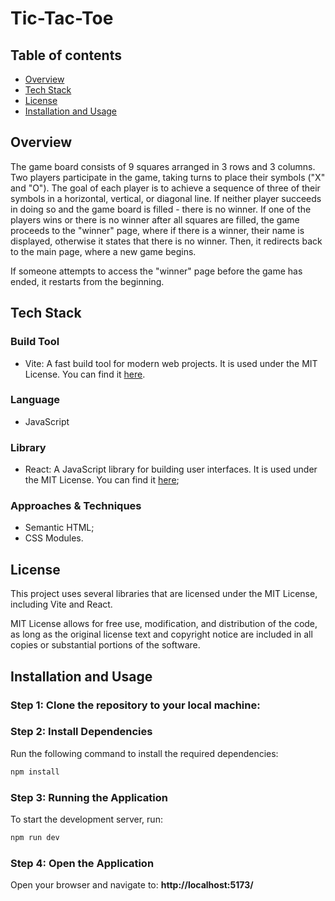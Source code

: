 # Tic-Tac-Toe

## Table of contents

- [Overview](#overview)
- [Tech Stack](#tech-stack)
- [License](#license)
- [Installation and Usage](#installation-and-usage)

## Overview
The game board consists of 9 squares arranged in 3 rows and 3 columns. Two players participate in the game, taking turns to place their symbols ("X" and "O"). The goal of each player is to achieve a sequence of three of their symbols in a horizontal, vertical, or diagonal line. If neither player succeeds in doing so and the game board is filled - there is no winner. If one of the players wins or there is no winner after all squares are filled, the game proceeds to the "winner" page, where if there is a winner, their name is displayed, otherwise it states that there is no winner. Then, it redirects back to the main page, where a new game begins.

If someone attempts to access the "winner" page before the game has ended, it restarts from the beginning.

## Tech Stack

### Build Tool
- Vite: A fast build tool for modern web projects. It is used under the MIT License. You can find it [here](https://github.com/vitejs/vite/blob/main/LICENSE).

### Language
- JavaScript

### Library
- React: A JavaScript library for building user interfaces. It is used under the MIT License. You can find it [here](https://github.com/facebook/react/blob/main/LICENSE);
  
### Approaches & Techniques
- Semantic HTML;
- CSS Modules.

## License
This project uses several libraries that are licensed under the MIT License, including Vite and React.

MIT License allows for free use, modification, and distribution of the code, as long as the original license text and copyright notice are included in all copies or substantial portions of the software.

## Installation and Usage
### Step 1: Clone the repository to your local machine:
### Step 2: Install Dependencies
Run the following command to install the required dependencies:

```bash
npm install
```
### Step 3: Running the Application
To start the development server, run:

```bash
npm run dev
```
### Step 4: Open the Application
Open your browser and navigate to: 
**http://localhost:5173/**




